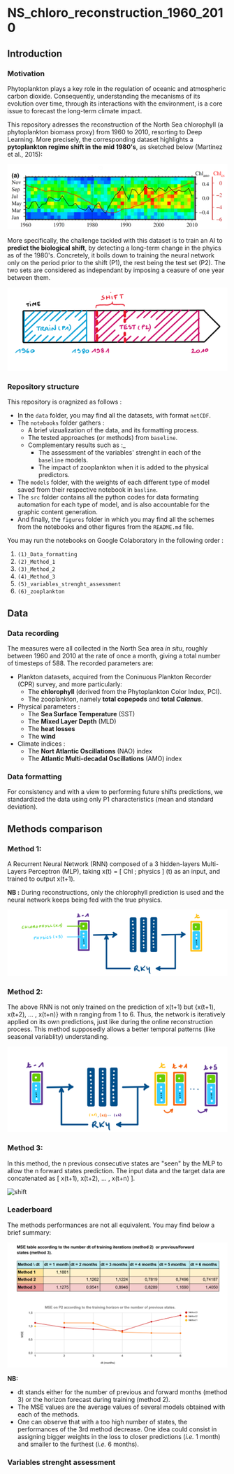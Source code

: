 # NS_chloro_reconstruction_1960_2010
 
## Introduction

### Motivation
Phytoplankton plays a key role in the regulation of oceanic and atmospheric carbon dioxide. Consequently, understanding the mecanisms of its evolution over time, through its interactions with the environment, is a core issue to forecast the long-term climate impact. 

This repository adresses the reconstruction of the North Sea chlorophyll (a phytoplankton biomass proxy) from 1960 to 2010, resorting to Deep Learning. More precisely, the corresponding dataset highlights a **pytoplankton regime shift in the mid 1980's**, as sketched below (Martinez et al., 2015):

![shift](/figures/Martinez_et_al_shift.PNG)

More specifically, the challenge tackled with this dataset is to train an AI to **predict the biological shift**, by detecting a long-term change in the phyics as of the 1980's. Concretely, it boils down to training the neural network only on the period prior to the shift (P1), the rest being the test set (P2). The two sets are considered as independant by imposing a ceasure of one year between them. 

![shift](/figures/timeline.PNG)

### Repository structure
This repository is oragnized as follows : 
* In the `data` folder, you may find all the datasets, with format `netCDF`.
* The `notebooks` folder gathers :
    * A brief vizualization of the data, and its formatting process.
    * The tested approaches (or methods) from `baseline`.
    * Complementary results such as :_
        * The assessment of the variables' strenght in each of the `baseline` models.
        * The impact of zooplankton when it is added to the physical predictors.  
* The `models` folder, with the weights of each different type of model saved from their respective notebook in `basline`.
* The `src` folder contains all the python codes for data formating automation for each type of model, and is also accountable for the graphic content generation. 
* And finally, the `figures` folder in which you may find all the schemes from the notebooks and other figures from the `README.md` file.

You may run the notebooks on Google Colaboratory in the following order :
1. `(1)_Data_formatting`
2. `(2)_Method_1`
3. `(3)_Method_2`
4. `(4)_Method_3`
5. `(5)_variables_strenght_assessment`
6. `(6)_zooplankton`

## Data

### Data recording
The measures were all collected in the North Sea area *in situ*, roughly between 1960 and 2010 at the rate of once a month, giving a total number of timesteps of 588. The recorded parameters are:
* Plankton datasets, acquired from the Coninuous Plankton Recorder (CPR) survey, and more particularly:
     * The **chlorophyll** (derived from the Phytoplankton Color Index, PCI).
     * The zooplankton, namely **total copepods** and **total *Calanus***.
* Physical parameters :
     * The **Sea Surface Temperature** (SST)
     * The **Mixed Layer Depth** (MLD)
     * The **heat losses**
     * The **wind**
* Climate indices : 
     * The **Nort Atlantic Oscillations** (NAO) index
     * The **Atlantic Multi-decadal Oscillations** (AMO) index

### Data formatting 
For consistency and with a view to performing future shifts predictions, we standardized the data using only P1 characteristics (mean and standard deviation).

## Methods comparison
### Method 1:
A Recurrent Neural Network (RNN) composed of a 3 hidden-layers Multi-Layers Perceptron (MLP), taking x(t) = [ Chl ; physics ] (t) as an input, and trained to output x(t+1). 

**NB :** During reconstructions, only the chlorophyll prediction is used and the neural network keeps being fed with the true physics. 

![shift](/figures/scheme_MLP_method1.PNG)

### Method 2:
The above RNN is not only trained on the prediction of x(t+1) but {x(t+1), x(t+2), ... , x(t+n)} with n ranging from 1 to 6. Thus, the network is iteratively applied on its own predictions, just like during the online reconstruction process. This method supposedly allows a better temporal patterns (like seasonal variablity) understanding. 

![shift](/figures/scheme_MLP_method2.PNG)

### Method 3:
In this method, the n previous consecutive states are "seen" by the MLP to allow the n forward states prediction. The input data and the target data are concatenated as [ x(t+1), x(t+2), ... , x(t+n) ].

![shift](/figures/scheme_MLP_method3.PNG)

### Leaderboard
The methods performances are not all equivalent. You may find below a brief summary:

![shift](/figures/leaderboard.PNG)

**NB:** 
* dt stands either for the number of previous and forward months (method 3) or the horizon forecast during training (method 2). 
* The MSE values are the average values of several models obtained with each of the methods. 
* One can observe that with a too high number of states, the performances of the 3rd method decrease. One idea could consist in assigning bigger weights in the loss to closer predictions (*i.e.* 1 month) and smaller to the furthest (*i.e.* 6 months). 


### Variables strenght assessment

